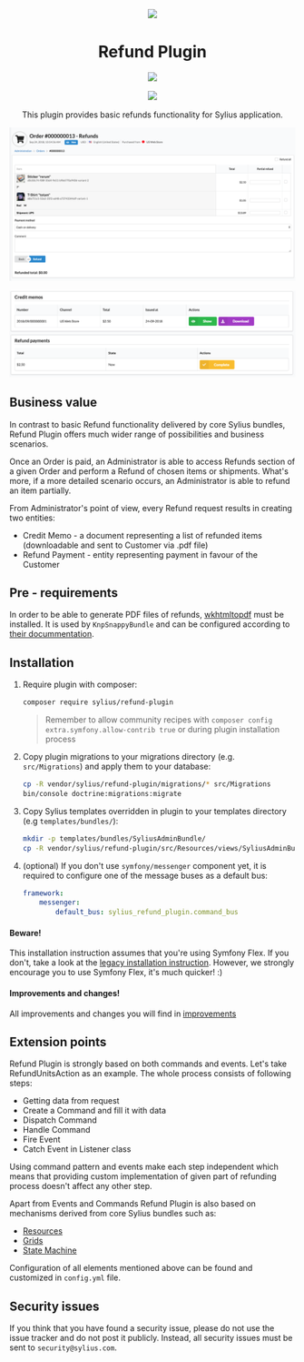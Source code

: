 <p align="center">
    <a href="https://sylius.com" target="_blank">
        <img src="https://demo.sylius.com/assets/shop/img/logo.png" />
    </a>
</p>

<h1 align="center">Refund Plugin</h1>

<p align="center"><img src="https://travis-ci.org/Sylius/RefundPlugin.svg?branch=master"></p>

<p align="center"><a href="https://sylius.com/plugins/" target="_blank"><img src="https://sylius.com/assets/badge-official-sylius-plugin.png" width="200"></a></p>

<p align="center">This plugin provides basic refunds functionality for Sylius application.</p>

![Screenshot showing order's refund section](docs/refunds.png)

![Screenshot showing order's credit memos and refund payments](docs/credit_memo.png)

## Business value

In contrast to basic Refund functionality delivered by core Sylius bundles, Refund Plugin offers much wider range of 
possibilities and business scenarios.

Once an Order is paid, an Administrator is able to access Refunds section of a given Order and perform a Refund
of chosen items or shipments. What's more, if a more detailed scenario occurs, an Administrator is able to refund an item
partially.

From Administrator's point of view, every Refund request results in creating two entities: 
* Credit Memo - a document representing a list of refunded items (downloadable and sent to Customer via .pdf file)
* Refund Payment - entity representing payment in favour of the Customer

## Pre - requirements

In order to be able to generate PDF files of refunds, [wkhtmltopdf](https://wkhtmltopdf.org/) must be installed.
It is used by `KnpSnappyBundle` and can be configured according to [their docummentation](https://github.com/KnpLabs/KnpSnappyBundle#configuration). 

## Installation

1. Require plugin with composer:

    ```bash
    composer require sylius/refund-plugin
    ```
    
    > Remember to allow community recipes with `composer config extra.symfony.allow-contrib true` or during plugin installation process

2. Copy plugin migrations to your migrations directory (e.g. `src/Migrations`) and apply them to your database:

    ```bash
    cp -R vendor/sylius/refund-plugin/migrations/* src/Migrations
    bin/console doctrine:migrations:migrate
    ```

3. Copy Sylius templates overridden in plugin to your templates directory (e.g `templates/bundles/`):

    ```bash
    mkdir -p templates/bundles/SyliusAdminBundle/
    cp -R vendor/sylius/refund-plugin/src/Resources/views/SyliusAdminBundle/* templates/bundles/SyliusAdminBundle/
    ```

4. (optional) If you don't use `symfony/messenger` component yet, it is required to configure one of the message buses as a default bus:

    ```yaml
    framework:
        messenger:
            default_bus: sylius_refund_plugin.command_bus
    ```

#### Beware!

This installation instruction assumes that you're using Symfony Flex. If you don't, take a look at the
[legacy installation instruction](docs/legacy_installation.md). However, we strongly encourage you to use
Symfony Flex, it's much quicker! :)

#### Improvements and changes!

All improvements and changes you will find in [improvements](docs/improvements.md)

## Extension points

Refund Plugin is strongly based on both commands and events. Let's take RefundUnitsAction as an example. The whole
process consists of following steps:

* Getting data from request
* Create a Command and fill it with data
* Dispatch Command
* Handle Command
* Fire Event
* Catch Event in Listener class

Using command pattern and events make each step independent which means that providing custom implementation of given
part of refunding process doesn't affect any other step.

Apart from Events and Commands Refund Plugin is also based on mechanisms derived from core Sylius bundles such as:

* [Resources](https://docs.sylius.com/en/1.2/components_and_bundles/components/Resource/index.html)
* [Grids](https://docs.sylius.com/en/1.2/components_and_bundles/bundles/SyliusGridBundle/index.html)
* [State Machine](https://docs.sylius.com/en/1.2/book/architecture/state_machine.html)

Configuration of all elements mentioned above can be found and customized in `config.yml` file.

## Security issues

If you think that you have found a security issue, please do not use the issue tracker and do not post it publicly. 
Instead, all security issues must be sent to `security@sylius.com`.
